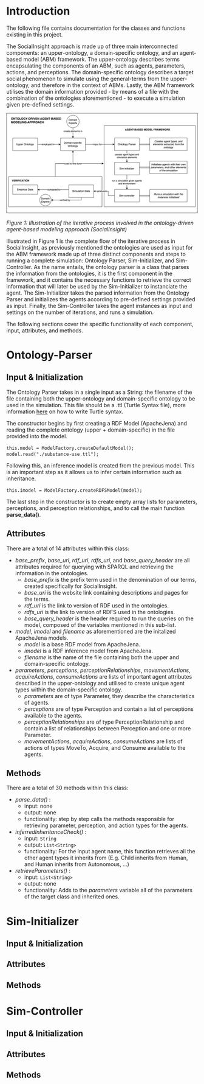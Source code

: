 # Introduction

The following file contains documentation for the classes and functions existing in this project.

The SocialInsight approach is made up of three main interconnected components: an upper-ontology, a domain-specific ontology, and an agent-based model (ABM) 
framework. The upper-ontology describes terms encapsulating the components of an ABM, such as agents, parameters, actions, and perceptions. 
The domain-specific ontology describes a target social phenomenon to simulate using the general-terms from the upper-ontology, and therefore in the 
context of ABMs. Lastly, the ABM framework utilises the domain information provided - by means of a file with the combination of the ontologies 
aforementioned - to execute a simulation given pre-defined settings. 

<p><img src="imgs/process-flow.png" alt="Flow of the approach"/></p>
<p><em>Figure 1: Illustration of the iterative process involved in the ontology-driven agent-based modeling approach (SocialInsight) </em></p>

Illustrated in Figure 1 is the complete flow of the iterative process in SocialInsight, as previously mentioned the ontologies are used as input 
for the ABM framework made up of three distinct components and steps to running a complete simulation: Ontology Parser, Sim-Initializer, 
and Sim-Controller. As the name entails, the ontology parser is a class that parses the information from the ontologies, it is the first 
component in the framework, and it contains the necessary functions to retrieve the correct information that will later be used by the 
Sim-Initializer to instanciate the agent. The Sim-Initializer takes the parsed information from the Ontology Parser and initializes the 
agents according to pre-defined settings provided as input. Finally, the Sim-Controller takes the agent instances as input and settings 
on the number of iterations, and runs a simulation.

The following sections cover the specific functionality of each component, input, attributes, and methods.

# Ontology-Parser 

## Input & Initialization

The Ontology Parser takes in a single input as a String: the filename of the file containing both the upper-ontology and domain-specific ontology to 
be used in the simulation. This file should be a .ttl (Turtle Syntax file), more information [here](https://www.w3.org/2007/02/turtle/primer/) on 
how to write Turtle syntax.

The constructor begins by first creating a RDF Model (ApacheJena) and reading the complete ontology (upper + domain-specific) in the file provided 
into the model. 
```
this.model = ModelFactory.createDefaultModel();
model.read("./substance-use.ttl");
```
Following this, an inference model is created from the previous model. This is an important step as it allows us to infer certain information such as 
inheritance.
```
this.imodel = ModelFactory.createRDFSModel(model);
```
The last step in the constructor is to create empty array lists for parameters, perceptions, and perception relationships, and to call the main 
function **parse_data()**.

## Attributes
There are a total of 14 attributes within this class:
* *base_prefix*, *base_uri*, *rdf_uri*, *rdfs_uri*, and *base_query_header* are all attributes required for querying with SPARQL and
retrieving the information in the ontologies. 
  * *base_prefix* is the prefix term used in the denomination of our terms, created specifically for SocialInsight.
  * *base_uri* is the website link containing descriptions and pages for the terms.
  * *rdf_uri* is the link to version of RDF used in the ontologies.
  * *rdfs_uri* is the link to version of RDFS used in the ontologies.
  * *base_query_header* is the header required to run the queries on the model, composed of the variables mentioned in this sub-list.
* *model*, *imodel* and *filename* as aforementioned are the initalized ApacheJena models.
  * *model* is a base RDF model from ApacheJena.
  * *imodel* is a RDF inference model from ApacheJena.
  * *filename* is the name of the file containing both the upper and domain-specific ontology.
* *parameters*, *perceptions*, *perceptionRelationships*, *movementActions*, *acquireActions*, *consumeActions* are lists of important agent attributes
described in the upper-ontology and utilised to create unique agent types within the domain-specific ontology.
  * *parameters* are of type Parameter, they describe the characteristics of agents.
  * *perceptions* are of type Perception and contain a list of perceptions available to the agents.
  * *perceptionRelationships* are of type PerceptionRelationship and contain a list of relationships between Perception and one or more Parameter. 
  * *movementActions*, *acquireActions*, *consumeActions* are lists of actions of types MoveTo, Acquire, and Consume available to the agents.

## Methods

There are a total of 30 methods within this class:
* *parse_data()* : 
  * input: none
  * output: none
  * functionality: step by step calls the methods responsible for retrieving parameter, perception, and action types for the agents.
* *inferredInheritanceCheck()* :
    * input: ```String```
    * output: ```List<String>```
    * functionality: For the input agent name, this function retrieves all the other agent types it inherits from (E.g. Child inherits from Human, and Human inherits from Autonomous, ...)
* *retrieveParameters()* :
    * input: ```List<String>```
    * output: none
    * functionality: Adds to the *parameters* variable all of the parameters of the target class and inherited ones.



# Sim-Initializer

## Input & Initialization

## Attributes

## Methods

# Sim-Controller

## Input & Initialization

## Attributes

## Methods